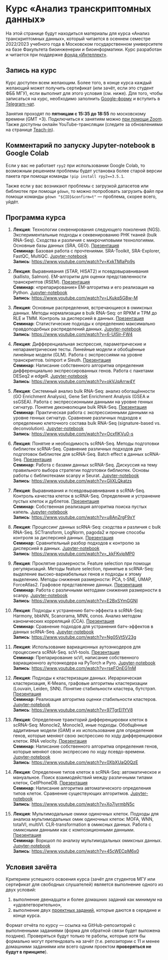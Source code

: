 # Курс «Анализ транскриптомных данных»
На этой странице будут находиться материалы для курса «Анализ транскриптомных данных», который читается в осеннем семестре 2022/2023 учебного года в Московском государственном университете на базе Факультета биоинженерии и биоинформатики. Курс разработан и читается при поддержке [фонда «Интеллект»](https://intellect-foundation.ru/).

## Запись на курс
Курс доступен всем желающим. Более того, в конце курса каждый желающий может получить сертификат (или зачёт, если это студент ФББ МГУ), если выполнит для этого условия (см. ниже). Для того, чтобы записаться на курс, необходимо заполнить [Google-форму](https://forms.gle/rukKz61hRgdvYzzE7) и вступить в [Telegram-чат](https://t.me/transcriptomics_msu).

Занятия проходят по **пятницам с 15:35 до 18:55** по московскому времени (GMT +3). Подключиться к занятиям можно [при помощи Zoom](https://us06web.zoom.us/j/88295135967?pwd=YUppMnhwSDNXU0t1Z1FWalJtM0dLQT09). Также доступны онлайн YouTube-трансляции (следите за обновлениями на странице [Teach-in](https://www.youtube.com/c/NAUKA0)).

## Комментарий по запуску Jupyter-notebook в Google Colab
Если у вас не работает `rpy2` при использовании Google Colab, то возможным решением проблемы будет установка более старой версии пакета при помощи команды `!pip install rpy2==3.5.1`.

Также если у вас возникают проблемы с загрузкой датасетов или библиотек при помощи `gdown`, то можно попробовать загрузить файл при помощи команды `gdown "${ID}&confirm=t"` &mdash; проблема, скорее всего, уйдёт.

## Программа курса
1. **Лекция**: Технологии секвенирования следующего поколения (NGS). Экспериментальные подходы к секвенированию РНК тканей (bulk RNA-Seq). Сходства и различия с микрочиповыми технологиями. Основные базы данных (SRA, GEO). [Презентация](https://github.com/serjisa/transcriptomics.msu/blob/main/Лекции/01.%20NGS%20и%20RNA-Seq.pdf)<br>
**Семинар**: Базовая работа с прочтениями. SRA-Toolkit, SRA-Explorer, FastQC, MultiQC. [Jupyter-notebook](https://github.com/serjisa/transcriptomics.msu/blob/main/Семинары/01_Базовая_работа_с_прочтениями.ipynb)<br>
**Запись**: https://www.youtube.com/watch?v=KxkTMlaPp9s

2. **Лекция**: Выравнивания (STAR, HISAT2) и псевдовыравнивания (kallisto, Salmon). EM-алгоритм для оценки представленности транскриптов (RSEM). [Презентация](https://github.com/serjisa/transcriptomics.msu/blob/main/Лекции/02.%20Выравнивания.pdf)<br>
**Семинар**: «препарирование» EM-алгоритма и его реализация на Python. [Jupyter-notebook](https://github.com/serjisa/transcriptomics.msu/blob/main/Семинары/02_EM_алгоритм.ipynb)<br>
**Запись**: https://www.youtube.com/watch?v=LKukq5G8w-M

3. **Лекция**: Основные распределения, встречающиеся в омиксных данных. Методы нормализации в bulk RNA-Seq: от RPKM и TPM до RLE и TMM. Контроль за дисперсией в данных. [Презентация](https://github.com/serjisa/transcriptomics.msu/blob/main/Лекции/03.%20Распределения%20и%20нормализация.pdf)<br>
**Семинар**: Статистические подходы к определению максимально правдоподобных распределений данных. [Jupyter-notebook](https://github.com/serjisa/transcriptomics.msu/blob/main/Семинары/03_Определение_распределений.ipynb)<br>
**Запись**: https://www.youtube.com/watch?v=6-Ul5Ir-FW4

4. **Лекция**: Дифференциальная экспрессия, параметрические и непараметрические тесты. Линейные модели и обобщённые линейные модели (GLM). Работа с экспрессиями на уровне транскриптов. tximport и Sleuth. [Презентация](https://github.com/serjisa/transcriptomics.msu/blob/main/Лекции/04.%20Дифференциальная%20экспрессия.pdf)<br>
**Семинар**: Написание собственного алгоритма определения дифференциально экспрессированных генов. Работа с пакетами DESeq2 и edgeR. [Jupyter-notebook](https://github.com/serjisa/transcriptomics.msu/blob/main/Семинары/04_Дифференциальная_экспрессия.ipynb)<br>
**Запись**: https://www.youtube.com/watch?v=okVJqArrw4Y

5. **Лекция**: Системный анализ bulk RNA-Seq: анализ обогащённости (GO Enrichment Analysis), Gene Set Enrichment Analysis (GSEA и ssGSEA). Работа с экспрессионными данными на уровне генных сигнатур. Понятие деконволюции bulk RNA-Seq. [Презентация](https://github.com/serjisa/transcriptomics.msu/blob/main/Лекции/05.%20Функциональный%20анализ.pdf)<br>
**Семинар**: Практическая работа с экспрессионными данными на уровне генных сигнатур. Сравнение различных подходов к определению клеточного состава bulk RNA-Seq (signature-based vs. deconvolution). [Jupyter-notebook](https://github.com/serjisa/transcriptomics.msu/blob/main/Семинары/05_Функциональный_анализ.ipynb)<br>
**Запись**: https://www.youtube.com/watch?v=OcxfIKVu0-s

6. **Лекция**: Понятие и необходимость scRNA-Seq. Методы подготовки библиотек scRNA-Seq. Сравнение различных подходов для подготовок библиотек для scRNA-Seq. Batch effect в данных scRNA-Seq. [Презентация](https://github.com/serjisa/transcriptomics.msu/blob/main/Лекции/06.%20scRNA-Seq.pdf)<br>
**Семинар**: Работа с базами данных scRNA-Seq. Дискуссия на тему правильного выбора стратегии подготовки библиотек. Основы работы с библиотеками scanpy и Seurat. [Jupyter-notebook](https://github.com/serjisa/transcriptomics.msu/blob/main/Семинары/06_Основы_работы_со_scanpy_и_Seurat.ipynb)<br>
**Запись**: https://www.youtube.com/watch?v=GliXLQkatzs

7. **Лекция**: Выравнивания и псевдовыравнивания в scRNA-Seq. Контроль качества клеток в scRNA-Seq. Определение и устранение пустых клеток и дублетов. [Презентация](https://github.com/serjisa/transcriptomics.msu/blob/main/Лекции/07.%20QC.pdf)<br>
**Семинар**: Собственная реализация алгоритма поиска пустых капель. [Jupyter-notebook](https://github.com/serjisa/transcriptomics.msu/blob/main/Семинары/07_Контроль_качества.ipynb)<br>
**Запись**: https://www.youtube.com/watch?v=u8AnZrgF9xY

8. **Лекция**: Процессинг данных scRNA-Seq: сходства и различия с bulk RNA-Seq. SCTransform, LogNorm, pagoda2 и прочие способы контроля за дисперсией данных. [Презентация](https://github.com/serjisa/transcriptomics.msu/blob/main/Лекции/08.%20Нормализация.pdf)<br>
**Семинар**: Сравнительный разбор подходов к контролю за дисперсией в данных. [Jupyter-notebook](https://github.com/serjisa/transcriptomics.msu/blob/main/Семинары/08_Контроль_за_дисперсией.ipynb)<br>
**Запись**: https://www.youtube.com/watch?v=_kkFKvipMP0

9. **Лекция**: Проклятие размерности. Feature selection при помощи регуляризаций. Методы feature selection, принятые в scRNA-Seq: выделение высоко-вариабельных генов и подходы к этому выделению. Методы снижения размерности: PCA, t-SNE, UMAP, ForceAtlas2. Графовое представление данных. [Презентация](https://github.com/serjisa/transcriptomics.msu/blob/main/Лекции/09.%20Методы%20снижения%20размерности.pdf)<br>
**Семинар**: Работа с различными методами снижения размерности в scanpy. [Jupyter-notebook](https://github.com/serjisa/transcriptomics.msu/blob/main/Семинары/09_Снижение_размерности.ipynb)<br>
**Запись**: https://www.youtube.com/watch?v=E2BxSYmGGNI

10. **Лекция**: Подходы к устранению батч-эффекта в scRNA-Seq: Harmony, bbkNN, Scanorama, MNN, conos. Анализ методом канонических корреляций (CCA). [Презентация](https://github.com/serjisa/transcriptomics.msu/blob/main/Лекции/10.%20Устранение%20батч-эффекта.pdf)<br>
**Семинар**: Сравнение подходов для устранения батч-эффектов в данных scRNA-Seq. [Jupyter-notebook](https://github.com/serjisa/transcriptomics.msu/blob/main/Семинары/10_Коррекция_батч_эффекта.ipynb)<br>
**Запись**: https://www.youtube.com/watch?v=Ng05Vt5V23g

11. **Лекция**: Использование вариационных аутоэнкодеров для процессинга scRNA-Seq. scVI-tools. [Презентация](https://github.com/serjisa/transcriptomics.msu/blob/main/Лекции/11.%20Вариационные%20автоэнкодеры.pdf)<br>
**Семинар**: Препарирование scVI, написание собственного вариационного аутоэнкодера на PyTorch и Pyro. [Jupyter-notebook](https://github.com/serjisa/transcriptomics.msu/blob/main/Семинары/11_Вариационные_автоэнкодеры.ipynb)<br>
**Запись**: https://www.youtube.com/watch?v=rseFOnEG1nM

12. **Лекция**: Подходы к кластеризации данных. Иерархическая кластеризация, K-Means, графовые алгоритмы кластеризации (Louvain, Leiden, SNN). Понятие стабильности кластера, бутстрэп. [Презентация](https://github.com/serjisa/transcriptomics.msu/blob/main/Лекции/12.%20Подходы%20к%20кластеризации.pdf)<br>
**Семинар**: Реализация алгоритма оценки стабильности кластеров. [Jupyter-notebook](https://github.com/serjisa/transcriptomics.msu/blob/main/Семинары/12_Кластеризация_и_её_стабильность.ipynb)<br>
**Запись**: https://www.youtube.com/watch?v=97TgrEl1YV8

13. **Лекция**: Определение траекторий дифференцировки клеток в scRNA-Seq: Monocle2, Monocle3, иные подходы. Обобщённые аддитивные модели (GAM) и их использование для определения генов, которые меняют свою экспрессию по ходу дифференцировки клеток. RNA velocity. [Презентация](https://github.com/serjisa/transcriptomics.msu/blob/main/Лекции/13.%20Дифференцировка%20клеток.pdf)<br>
**Семинар**: Написание собственного алгоритма определения генов, которые меняют свою экспрессию по ходу псевдо-времени. [Jupyter-notebook](https://github.com/serjisa/transcriptomics.msu/blob/main/Семинары/13_Дифференцировка_клеток.ipynb)<br>
**Запись**: https://www.youtube.com/watch?v=0XbXUaQ0QzE

14. **Лекция**: Определение типов клеток в scRNA-Seq: автоматическое и мануальное. Поиск взаимодействий между различными типами клеток, CellPhoneDB. [Презентация](https://github.com/serjisa/transcriptomics.msu/blob/main/Лекции/14.%20Определение%20типов%20клеток.pdf)<br>
**Семинар**: Написание алгоритма автоматического определения типов клеток. Сравнение существующих алгоритмов. [Jupyter-notebook](https://github.com/serjisa/transcriptomics.msu/blob/main/Семинары/14_Определение_типов_клеток.ipynb)<br>
**Запись**: https://www.youtube.com/watch?v=Xo7iyrmbN5c

15. **Лекция**: Мультимодальные омики одиночных клеток. Подходы для анализа мультимодальных омик одиночных клеток: MOFA, WNN, totalVI, multiVI. CLR-transformation в омиксных данных. Работа с омиксными данными как с композиционными данными. [Презентация](https://github.com/serjisa/transcriptomics.msu)<br>
**Семинар**: Воркшоп по анализу мультимодальных омиксных данных. [Jupyter-notebook](https://github.com/serjisa/transcriptomics.msu/blob/main/Семинары/15_Анализ_CITE_Seq.ipynb)<br>
**Запись**: https://www.youtube.com/watch?v=45cWECpM6x0

## Условия зачёта
Критерием успешного освоения курса (зачёт для студентов МГУ или сертификат для свободных слушателей) является выполнение одного из двух условий:
1. выполнение двенадцати и более домашних заданий как минимум на «удовлетворительно»,
2. выполнение двух [проектных заданий](https://github.com/serjisa/transcriptomics.msu/tree/main/Проекты), которые даются в середине и конце курса.

Формат отчёта по курсу &mdash; ссылка на GitHub-репозиторий с выполненными заданиями (форма для обратной связи будет выложена позднее). Проверяться будут только те работы, которые хотя бы формально могут претендовать на зачёт (т.е. репозитории с 11 и менее домашними заданиями или всего одним проектом **проверяться не будут в принципе**).
